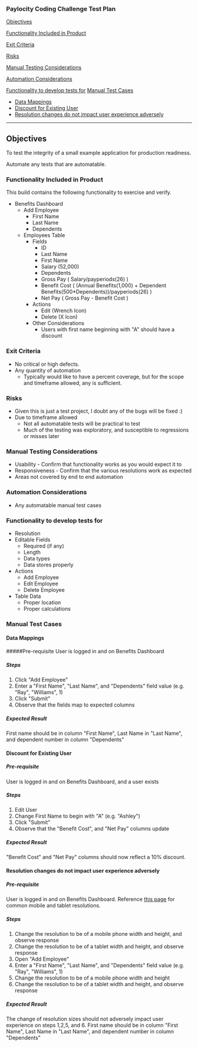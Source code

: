 ### Paylocity Coding Challenge Test Plan
[Objectives](#objectives)

[Functionality Included in Product](#functionality-included-in-product)

[Exit Criteria](#exit-criteria)

[Risks](#risks)

[Manual Testing Considerations](#manual-testing-considerations)

[Automation Considerations](#automation-considerations)

[Functionality to develop tests for](#functionality-to-develop-tests-for)
[Manual Test Cases](#manual-test-cases)
  * [Data Mappings](#data-mappings)
  * [Discount for Existing User](#discount-for-existing-user)
  * [Resolution changes do not impact user experience adversely](#Resolution-changes-do-not-impact-user-experience-adversely)

---
## Objectives
To test the integrity of a small example application for production readiness.

Automate any tests that are automatable. 

### Functionality Included in Product
This build contains the following functionality to exercise and verify.
* Benefits Dashboard
  * Add Employee
    * First Name
    * Last Name
    * Dependents
  * Employees Table
    * Fields
      * ID 
      * Last Name
      * First Name
      * Salary (52,000)
      * Dependents
      * Gross Pay ( Salary/payperiods(26) )
      * Benefit Cost ( (Annual Benefits(1,000) + Dependent Benefits(500*Dependents))/payperiods(26) )
      * Net Pay ( Gross Pay - Benefit Cost )
    * Actions
       * Edit (Wrench Icon)
       * Delete (X Icon)
    * Other Considerations
       * Users with first name beginning with "A" should have a discount

### Exit Criteria
* No critical or high defects.
* Any quantity of automation
  * Typically would like to have a percent coverage, but for the scope and timeframe allowed, any is sufficient.

### Risks
  * Given this is just a test project, I doubt any of the bugs will be fixed :)
  * Due to timeframe allowed
    * Not all automatable tests will be practical to test
    * Much of the testing was exploratory, and susceptible to regressions or misses later
  
### Manual Testing Considerations
* Usability - Confirm that functionality works as you would expect it to
* Responsiveness - Confirm that the various resolutions work as expected
* Areas not covered by end to end automation

### Automation Considerations
* Any automatable manual test cases

### Functionality to develop tests for
* Resolution
* Editable Fields
  * Required (if any)
  * Length
  * Data types
  * Data stores properly
* Actions
  * Add Employee
  * Edit Employee
  * Delete Employee
* Table Data
  * Proper location
  * Proper calculations


### Manual Test Cases
#### Data Mappings
#####Pre-requisite
User is logged in and on Benefits Dashboard

##### Steps
  1. Click "Add Employee"
  2. Enter a "First Name", "Last Name", and "Dependents" field value (e.g. "Ray", "Williams", 1)
  3. Click "Submit"
  4. Observe that the fields map to expected columns

##### Expected Result

First name should be in column "First Name", Last Name in "Last Name", and dependent number in column "Dependents"

#### Discount for Existing User
##### Pre-requisite 
User is logged in and on Benefits Dashboard, and a user exists

##### Steps
  1. Edit User
  2. Change First Name to begin with "A" (e.g. "Ashley")
  3. Click "Submit"
  4. Observe that the "Benefit Cost", and "Net Pay" columns update

##### Expected Result
"Benefit Cost" and "Net Pay" columns should now reflect a 10% discount.

#### Resolution changes do not impact user experience adversely
##### Pre-requisite
User is logged in and on Benefits Dashboard. Reference [this page](http://mediag.com/news/popular-screen-resolutions-designing-for-all/) for common mobile and tablet resolutions.

##### Steps
  1. Change the resolution to be of a mobile phone width and height, and observe response
  2. Change the resolution to be of a tablet width and height, and observe response
  3. Open "Add Employee"
  4. Enter a "First Name", "Last Name", and "Dependents" field value (e.g. "Ray", "Williams", 1)
  5. Change the resolution to be of a mobile phone width and height
  6. Change the resolution to be of a tablet width and height, and observe response

##### Expected Result
The change of resolution sizes should not adversely impact user experience on steps 1,2,5, and 6.
First name should be in column "First Name", Last Name in "Last Name", and dependent number in column "Dependents"
